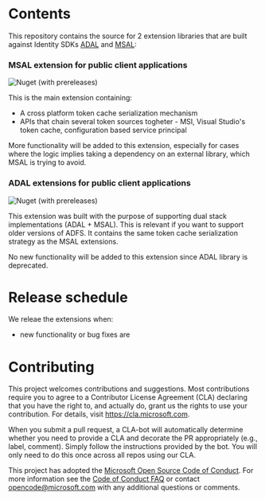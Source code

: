 # Contents

This repository contains the source for 2 extension libraries that are built against Identity SDKs [ADAL](https://github.com/AzureAD/azure-activedirectory-library-for-dotnet) and [MSAL](https://github.com/AzureAD/microsoft-authentication-library-for-dotnet): 

### MSAL extension for public client applications

![Nuget (with prereleases)](https://img.shields.io/nuget/vpre/Microsoft.Identity.Client.Extensions.Msal?logo=nuget&logoColor=blue)

This is the main extension containing: 

- A cross platform token cache serialization mechanism
- APIs that chain several token sources togheter - MSI, Visual Studio's token cache, configuration based service principal 

More functionality will be added to this extension, especially for cases where the logic implies taking a dependency on an external library, which MSAL is trying to avoid. 

### ADAL extensions for public client applications

![Nuget (with prereleases)](https://img.shields.io/nuget/vpre/Microsoft.Identity.Client.Extensions.Adal?logo=nuget&logoColor=blue)

This extension was built with the purpose of supporting dual stack implementations (ADAL + MSAL). This is relevant if you want to support older versions of ADFS. It contains the same token cache serialization strategy as the MSAL extensions.

No new functionality will be added to this extension since ADAL library is deprecated.

# Release schedule

We releae the extensions when: 

- new functionality or bug fixes are 

# Contributing

This project welcomes contributions and suggestions.  Most contributions require you to agree to a
Contributor License Agreement (CLA) declaring that you have the right to, and actually do, grant us
the rights to use your contribution. For details, visit https://cla.microsoft.com.

When you submit a pull request, a CLA-bot will automatically determine whether you need to provide
a CLA and decorate the PR appropriately (e.g., label, comment). Simply follow the instructions
provided by the bot. You will only need to do this once across all repos using our CLA.

This project has adopted the [Microsoft Open Source Code of Conduct](https://opensource.microsoft.com/codeofconduct/).
For more information see the [Code of Conduct FAQ](https://opensource.microsoft.com/codeofconduct/faq/) or
contact [opencode@microsoft.com](mailto:opencode@microsoft.com) with any additional questions or comments.


